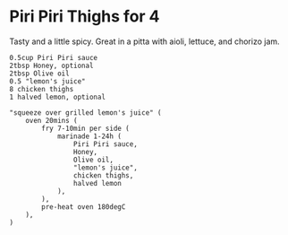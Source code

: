 Piri Piri Thighs for 4
======================

Tasty and a little spicy. Great in a pitta with aioli, lettuce, and chorizo jam.

    0.5cup Piri Piri sauce
    2tbsp Honey, optional
    2tbsp Olive oil
    0.5 "lemon's juice"
    8 chicken thighs
    1 halved lemon, optional

    "squeeze over grilled lemon's juice" (
        oven 20mins (
            fry 7-10min per side (
                marinade 1-24h (
                    Piri Piri sauce,
                    Honey,
                    Olive oil,
                    "lemon's juice",
                    chicken thighs,
                    halved lemon
                ),
            ),
            pre-heat oven 180degC
        ),
    )
